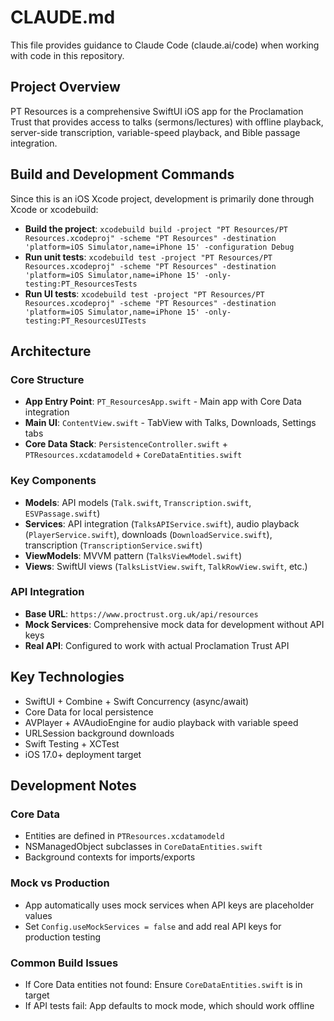 # CLAUDE.md

This file provides guidance to Claude Code (claude.ai/code) when working with code in this repository.

## Project Overview

PT Resources is a comprehensive SwiftUI iOS app for the Proclamation Trust that provides access to talks (sermons/lectures) with offline playback, server-side transcription, variable-speed playback, and Bible passage integration.

## Build and Development Commands

Since this is an iOS Xcode project, development is primarily done through Xcode or xcodebuild:

- **Build the project**: `xcodebuild build -project "PT Resources/PT Resources.xcodeproj" -scheme "PT Resources" -destination 'platform=iOS Simulator,name=iPhone 15' -configuration Debug`
- **Run unit tests**: `xcodebuild test -project "PT Resources/PT Resources.xcodeproj" -scheme "PT Resources" -destination 'platform=iOS Simulator,name=iPhone 15' -only-testing:PT_ResourcesTests`
- **Run UI tests**: `xcodebuild test -project "PT Resources/PT Resources.xcodeproj" -scheme "PT Resources" -destination 'platform=iOS Simulator,name=iPhone 15' -only-testing:PT_ResourcesUITests`

## Architecture

### Core Structure
- **App Entry Point**: `PT_ResourcesApp.swift` - Main app with Core Data integration
- **Main UI**: `ContentView.swift` - TabView with Talks, Downloads, Settings tabs
- **Core Data Stack**: `PersistenceController.swift` + `PTResources.xcdatamodeld` + `CoreDataEntities.swift`

### Key Components
- **Models**: API models (`Talk.swift`, `Transcription.swift`, `ESVPassage.swift`)
- **Services**: API integration (`TalksAPIService.swift`), audio playback (`PlayerService.swift`), downloads (`DownloadService.swift`), transcription (`TranscriptionService.swift`)
- **ViewModels**: MVVM pattern (`TalksViewModel.swift`)
- **Views**: SwiftUI views (`TalksListView.swift`, `TalkRowView.swift`, etc.)

### API Integration
- **Base URL**: `https://www.proctrust.org.uk/api/resources`
- **Mock Services**: Comprehensive mock data for development without API keys
- **Real API**: Configured to work with actual Proclamation Trust API

## Key Technologies

- SwiftUI + Combine + Swift Concurrency (async/await)
- Core Data for local persistence
- AVPlayer + AVAudioEngine for audio playback with variable speed
- URLSession background downloads
- Swift Testing + XCTest
- iOS 17.0+ deployment target

## Development Notes

### Core Data
- Entities are defined in `PTResources.xcdatamodeld`
- NSManagedObject subclasses in `CoreDataEntities.swift`  
- Background contexts for imports/exports

### Mock vs Production
- App automatically uses mock services when API keys are placeholder values
- Set `Config.useMockServices = false` and add real API keys for production testing

### Common Build Issues
- If Core Data entities not found: Ensure `CoreDataEntities.swift` is in target
- If API tests fail: App defaults to mock mode, which should work offline